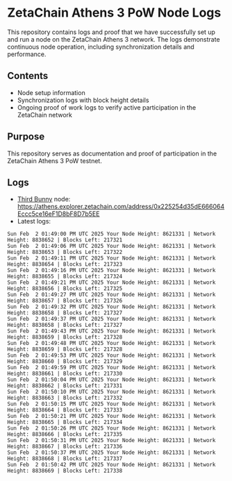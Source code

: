# ZetaChain Athens 3 PoW Node Logs
This repository contains logs and proof that we have successfully set up and run a node on the ZetaChain Athens 3 network. The logs demonstrate continuous node operation, including synchronization details and performance.

## Contents
- Node setup information
- Synchronization logs with block height details
- Ongoing proof of work logs to verify active participation in the ZetaChain network

## Purpose
This repository serves as documentation and proof of participation in the ZetaChain Athens 3 PoW testnet.

## Logs

- [Third Bunny](https://thirdbunny.xyz/) node: https://athens.explorer.zetachain.com/address/0x225254d35dE666064Eccc5ce16eF1D8bF8D7b5EE
- Latest logs:
```
Sun Feb  2 01:49:00 PM UTC 2025 Your Node Height: 8621331 | Network Height: 8838652 | Blocks Left: 217321
Sun Feb  2 01:49:06 PM UTC 2025 Your Node Height: 8621331 | Network Height: 8838653 | Blocks Left: 217322
Sun Feb  2 01:49:11 PM UTC 2025 Your Node Height: 8621331 | Network Height: 8838654 | Blocks Left: 217323
Sun Feb  2 01:49:16 PM UTC 2025 Your Node Height: 8621331 | Network Height: 8838655 | Blocks Left: 217324
Sun Feb  2 01:49:21 PM UTC 2025 Your Node Height: 8621331 | Network Height: 8838656 | Blocks Left: 217325
Sun Feb  2 01:49:27 PM UTC 2025 Your Node Height: 8621331 | Network Height: 8838657 | Blocks Left: 217326
Sun Feb  2 01:49:32 PM UTC 2025 Your Node Height: 8621331 | Network Height: 8838658 | Blocks Left: 217327
Sun Feb  2 01:49:37 PM UTC 2025 Your Node Height: 8621331 | Network Height: 8838658 | Blocks Left: 217327
Sun Feb  2 01:49:43 PM UTC 2025 Your Node Height: 8621331 | Network Height: 8838659 | Blocks Left: 217328
Sun Feb  2 01:49:48 PM UTC 2025 Your Node Height: 8621331 | Network Height: 8838659 | Blocks Left: 217328
Sun Feb  2 01:49:53 PM UTC 2025 Your Node Height: 8621331 | Network Height: 8838660 | Blocks Left: 217329
Sun Feb  2 01:49:59 PM UTC 2025 Your Node Height: 8621331 | Network Height: 8838661 | Blocks Left: 217330
Sun Feb  2 01:50:04 PM UTC 2025 Your Node Height: 8621331 | Network Height: 8838662 | Blocks Left: 217331
Sun Feb  2 01:50:10 PM UTC 2025 Your Node Height: 8621331 | Network Height: 8838663 | Blocks Left: 217332
Sun Feb  2 01:50:15 PM UTC 2025 Your Node Height: 8621331 | Network Height: 8838664 | Blocks Left: 217333
Sun Feb  2 01:50:21 PM UTC 2025 Your Node Height: 8621331 | Network Height: 8838665 | Blocks Left: 217334
Sun Feb  2 01:50:26 PM UTC 2025 Your Node Height: 8621331 | Network Height: 8838666 | Blocks Left: 217335
Sun Feb  2 01:50:31 PM UTC 2025 Your Node Height: 8621331 | Network Height: 8838667 | Blocks Left: 217336
Sun Feb  2 01:50:37 PM UTC 2025 Your Node Height: 8621331 | Network Height: 8838668 | Blocks Left: 217337
Sun Feb  2 01:50:42 PM UTC 2025 Your Node Height: 8621331 | Network Height: 8838669 | Blocks Left: 217338
```
